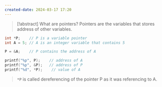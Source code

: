 ```yaml
---
created-date: 2024-03-17 17:20
---
```


> [!abstract] What are pointers?
> Pointers are the variables that stores address of other variables.

```C
int *P;    // P is a variable pointer
int A = 5; // A is an integer variable that contains 5

P = &A;    // P contains the address of A

printf("%p", P);    // address of A
printf("%p", &P);   // address of P
printf("%d", *P);    // value of A
```

> `*P` is called dereferencing of the pointer P as it was referencing to A.